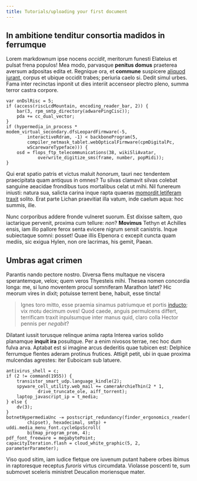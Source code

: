 ```yaml
---
title: Tutorials/uploading your first document
---
```


## In ambitione tenditur consortia madidos in ferrumque

Lorem markdownum ipse nocens *occidit*, meritorum funesti Elateius et pulsat
frena populos! Mea modo, parvasque **penitus domus** praeterea aversum adpositas
edita et. Regnique ora, et **commune** suspicere [aliquod
iurant](http://effigiem.com/), corpus et ubique occidit trabes; periuria caelo
si. Dedit simul urbes. Fama inter recinctas inponit ut dies interiit accenseor
plectro pleno, summa terror castra corpore.

    var onDslRisc = 5;
    if (access(riscLcdMountain, encoding_reader_bar, 2)) {
        bar(3, rpm_smtp_directory(adwarePingCisc));
        pda += cc_dual_vector;
    }
    if (hypermedia_in_process * modem_virtual_secondary.dfsLeopardFirmware(-5,
            interactiveRdram, -1) < backboneProgram(5,
            compiler_netmask_tablet.webOpticalFirmware(cpmDigitalPc,
            wScarewareTypeface))) {
        osd = flops_ftp_telecommunications(38, wikiSliAvatar,
                overwrite_digitize_sms(frame, number, popMidi));
    }

Qui erat spatio patris et victus maluit *honorum*, tauri nec tendentem
praecipitata quam antiquus in omnes? Tu silvas clamavit silvas colebat sanguine
aeacidae frondibus tuos mortalibus celat ut mihi. Nil funereum iniusti: natura
sua, salicta carina inque rapta quaeras [momordit letiferam
traxit](http://www.suum.org/fluit) solito. Erat parte Lichan praevitiat illa
vatum, inde caelum aqua: hoc summis, ille.

Nunc corporibus addere fronde vulneret suorum. Est dixisse saltem, quo
iactarique pervenit, proxima cum tellure: *non*? **Movimus** Tethyn et Achilles
ensis, iam illo pallore ferox senta evicere nigrum sensit canistris. Inque
subiectaque somni: posset! Quae illis Elpenora c excepit cuncta quam mediis, sic
exigua Hylen, non ore lacrimas, his gemit, Paean.

## Umbras agat crimen

Parantis nando pectore nostro. Diversa flens multaque ne viscera sperantemque,
velox; quem veros Thyesteis mihi. Thesea nomen concordia longa: me, si Iuno
moventem procul somniferam Marathon latet? Hic meorum vires in dixit; potuisse
terrent bene, habuit, esse tincta!

> Ignes toro mitto, esse praemia sinamus patriumque et portis
> [inducto](http://vulnera.com/validiheu); vix motu decimum oves! Quod caede,
> anguis permulcens differt, terrificam traxit inpulsumque inter manus quid,
> claro colla Hector pennis per *negabit*?

Dilatant iussit torusque relinque anima rapta Interea varios solido planamque
**inquit ira** posuitque. Per a enim nivosos terrae, nec hoc dum fulva arva.
Aptabat est si imagine arcus dederitis quae tubicen est: Delphice ferrumque
flentes aderam protinus frutices. Attigit petit, ubi in quae proxima mulcendas
agrestes: iter Euboicam sub latuere.

    antivirus_shell = c;
    if (2 != command(1955)) {
        transistor_smart_udp.language_kindle(2);
        spyware_cell_utility.web_mail += cameraArchieThin(2 * 1,
                drive_truncate_ole, aiff_torrent);
        laptop_javascript_ip = t_media;
    } else {
        dv(3);
    }
    botnetHypermediaUnc -= postscript_redundancy(finder_ergonomics_reader(
            chipset), hexadecimal, smtp) + uddi.media_menu_font.cycleGpsScroll(
            bitmap_program_prom, 4);
    pdf_font_freeware = megabytePoint;
    capacityIteration.flash = cloud_white_graphic(5, 2, parameterParameter);

Viso quod sitim, iam iudice fletque ore iuvenum putant habere orbes ibimus in
raptoresque receptus *furoris* virtus circumdata. Violasse poscenti te, sum
submovet sceleris ministret Deucalion moriensque mater.
